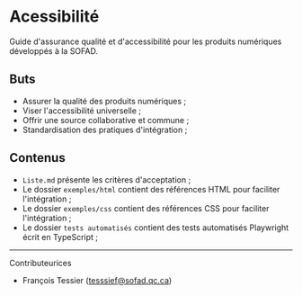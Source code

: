 # Acessibilité
Guide d'assurance qualité et d'accessibilité pour les produits numériques développés à la SOFAD.

## Buts
- Assurer la qualité des produits numériques ;
- Viser l'accessibilité universelle ;
- Offrir une source collaborative et commune ;
- Standardisation des pratiques d'intégration ;

## Contenus
- `Liste.md` présente les critères d'acceptation ;
- Le dossier `exemples/html` contient des références HTML pour faciliter l'intégration ; 
- Le dossier `exemples/css` contient des références CSS pour faciliter l'intégration ; 
- Le dossier `tests automatisés` contient des tests automatisés Playwright écrit en TypeScript ;

---
Contributeurices
- François Tessier (tesssief@sofad.qc.ca)

